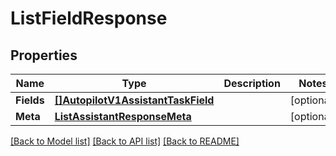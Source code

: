 # ListFieldResponse

## Properties
Name | Type | Description | Notes
------------ | ------------- | ------------- | -------------
**Fields** | [**[]AutopilotV1AssistantTaskField**](autopilot.v1.assistant.task.field.md) |  |[optional] 
**Meta** | [**ListAssistantResponseMeta**](ListAssistantResponse_meta.md) |  |[optional] 

[[Back to Model list]](../README.md#documentation-for-models) [[Back to API list]](../README.md#documentation-for-api-endpoints) [[Back to README]](../README.md)



